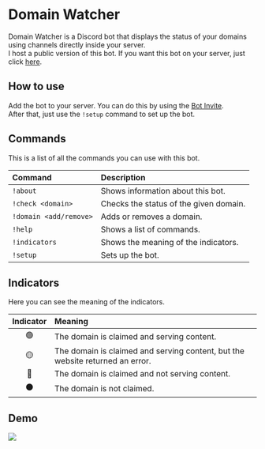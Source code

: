 # Domain Watcher

Domain Watcher is a Discord bot that displays the status of your domains using channels directly inside your server.</br>
I host a public version of this bot. If you want this bot on your server, just click [here](https://discord.com/oauth2/authorize?client_id=874997730433433631&scope=bot&permissions=8).</br>

## How to use

Add the bot to your server. You can do this by using the [Bot Invite](https://discordapp.com/oauth2/authorize?client_id=874997730433433631&scope=bot&permissions=8).</br>
After that, just use the `!setup` command to set up the bot.</br>

## Commands

This is a list of all the commands you can use with this bot.

| Command | Description |
| :--- | :--- |
| `!about` | Shows information about this bot. |
| `!check <domain>` | Checks the status of the given domain. |
| `!domain <add/remove>` | Adds or removes a domain. |
| `!help` | Shows a list of commands. |
| `!indicators` | Shows the meaning of the indicators. |
| `!setup` | Sets up the bot. |

## Indicators

Here you can see the meaning of the indicators.

| Indicator | Meaning |
| :--: | :--- |
| 🟢 | The domain is claimed and serving content. |
| 🟡 | The domain is claimed and serving content, but the website returned an error. |
| 🔴 | The domain is claimed and not serving content. | 
| ⚫ | The domain is not claimed. |

## Demo

<img src="https://i.imgur.com/TricBGb.png">
